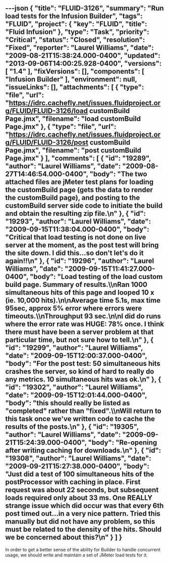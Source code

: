 ---json
{
  "title": "FLUID-3126",
  "summary": "Run load tests for the Infusion Builder",
  "tags": "FLUID",
  "project": {
    "key": "FLUID",
    "title": "Fluid Infusion"
  },
  "type": "Task",
  "priority": "Critical",
  "status": "Closed",
  "resolution": "Fixed",
  "reporter": "Laurel Williams",
  "date": "2009-08-21T15:38:24.000-0400",
  "updated": "2013-09-06T14:00:25.928-0400",
  "versions": [
    "1.4"
  ],
  "fixVersions": [],
  "components": [
    "Infusion Builder"
  ],
  "environment": null,
  "issueLinks": [],
  "attachments": [
    {
      "type": "file",
      "url": "https://idrc.cachefly.net/issues.fluidproject.org/FLUID/FLUID-3126/load customBuild Page.jmx",
      "filename": "load customBuild Page.jmx"
    },
    {
      "type": "file",
      "url": "https://idrc.cachefly.net/issues.fluidproject.org/FLUID/FLUID-3126/post customBuild Page.jmx",
      "filename": "post customBuild Page.jmx"
    }
  ],
  "comments": [
    {
      "id": "19289",
      "author": "Laurel Williams",
      "date": "2009-08-27T14:46:54.000-0400",
      "body": "The two attached files are jMeter test plans for loading the customBuild page (gets the data to render the customBuild page), and posting to the customBuild server side code to initiate the build and obtain the resulting zip file.\n"
    },
    {
      "id": "19293",
      "author": "Laurel Williams",
      "date": "2009-09-15T11:38:04.000-0400",
      "body": "Critical that load testing is not done on live server at the moment, as the post test will bring the site down. I did this...so don't let's do it again!!\n"
    },
    {
      "id": "19296",
      "author": "Laurel Williams",
      "date": "2009-09-15T11:41:27.000-0400",
      "body": "Load testing of the load custom build page. Summary of results.\\\nRan 1000 simultaneous hits of this page and looped 10 x (ie. 10,000 hits).\n\nAverage time 5.1s, max time 95sec, approx 5% error where errors were timeouts.\\\nThroughput 93 sec.\n\nI did do runs where the error rate was HUGE: 78% once. I think there must have been a server problem at that particular time, but not sure how to tell.\n"
    },
    {
      "id": "19299",
      "author": "Laurel Williams",
      "date": "2009-09-15T12:00:37.000-0400",
      "body": "For the post test: 50 simultaneous hits crashes the server, so kind of hard to really do any metrics. 10 simultaneous hits was ok.\n"
    },
    {
      "id": "19302",
      "author": "Laurel Williams",
      "date": "2009-09-15T12:01:44.000-0400",
      "body": "this should really be listed as \"completed\" rather than \"fixed\".\\\nWill return to this task once we've written code to cache the results of the posts.\n"
    },
    {
      "id": "19305",
      "author": "Laurel Williams",
      "date": "2009-09-21T15:24:39.000-0400",
      "body": "Re-opening after writing caching for downloads.\n"
    },
    {
      "id": "19308",
      "author": "Laurel Williams",
      "date": "2009-09-21T15:27:38.000-0400",
      "body": "Just did a test of 100 simultaneous hits of the postProcessor with caching in place. First request was about 22 seconds, but subsequent loads required only about 33 ms. One REALLY strange issue which did occur was that every 6th post timed out...in a very nice pattern. Tried this manually but did not have any problem, so this must be related to the density of the hits. Should we be concerned about this?\n"
    }
  ]
}
---
In order to get a better sense of the ability for Builder to handle concurrent usage, we should write and maintain a set of JMeter load tests for it.

        